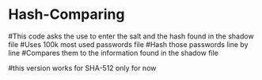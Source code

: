 # Hash-Comparing
#This code asks the use to enter the salt and the hash found in the shadow file
#Uses 100k most used passwords file
#Hash those passwords line by line 
#Compares them to the information found in the shadow file

#this version works for SHA-512 only for now
